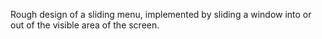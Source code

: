 Rough design of a sliding menu, implemented by sliding a window into or out of the visible area of the screen.
